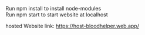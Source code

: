 Run npm install to install node-modules <br/>
Run npm start to start website at localhost

hosted Website link: https://host-bloodhelper.web.app/
